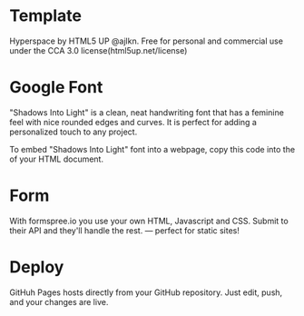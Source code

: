 # Template 

Hyperspace by HTML5 UP @ajlkn. Free for personal and commercial use under the CCA 3.0 license(html5up.net/license)

# Google Font

"Shadows Into Light" is a clean, neat handwriting font that has a feminine feel with nice rounded edges and curves. It is perfect for adding a personalized touch to any project.

To embed "Shadows Into Light" font into a webpage, copy this code into the <head> of your HTML document.

<link href="https://fonts.googleapis.com/css?family=Shadows+Into+Light&display=swap" rel="stylesheet">

# Form

With formspree.io you use your own HTML, Javascript and CSS. Submit to their API and they'll handle the rest.  — perfect for static sites!

# Deploy

GitHuh Pages hosts directly from your GitHub repository. Just edit, push, and your changes are live.
